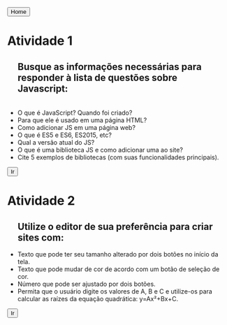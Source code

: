 <!DOCTYPE html>
<html lang="pt-br">
<head>
    <meta charset="UTF-8">
    <meta http-equiv="X-UA-Compatible" content="IE=edge">
    <meta name="viewport" content="width=device-width, initial-scale=1.0">
    <link rel="stylesheet" href="style.css">
    <title>Home</title>
</head>
<body>
    <nav>
        <div><button onclick="document.location='index.html'">Home</button></P></div>
    </nav>
    <main>
        <h1>Atividade 1</h1>
        <article>
            <p class="articletext">
                <ul> <h2>Busque as informações necessárias para responder à lista de questões sobre Javascript:</h2> <br>
                    <li>O que é JavaScript? Quando foi criado?</li>
                    <li>Para que ele é usado em uma página HTML?</li>
                    <li>Como adicionar JS em uma página web?</li>
                    <li>O que é ES5 e ES6, ES2015, etc?</li>
                    <li>Qual a versão atual do JS?</li>
                    <li>O que é uma biblioteca JS e como adicionar uma ao site?</li>
                    <li>Cite 5 exemplos de bibliotecas (com suas funcionalidades principais).</li>
                </ul>
            </p>
            <div></div>
            <button onclick="document.location='./Atividade1/Atividade1.html'">Ir</button>
        </article>
        <h1>Atividade 2</h1>
        <article>
            <p class="articletext"> 
                <ul>    <h2>Utilize o editor de sua preferência para criar sites com:</h2>
                    <li>Texto que pode ter seu tamanho alterado por dois botões no início da tela.</li>
                    <li>Texto que pode mudar de cor de acordo com um botão de seleção de cor.</li>
                    <li>Número que pode ser ajustado por dois botões.</li>
                    <li>Permita que o usuário digite os valores de A, B e C e utilize-os para calcular as raízes da equação quadrática: y=Ax²+Bx+C.</li>
                </ul>
            </p>
            <div></div>
            <button onclick="document.location='./Atividade2/Atividade2.html'">Ir</button>
        </article>
    </main>
</body>
</html>
